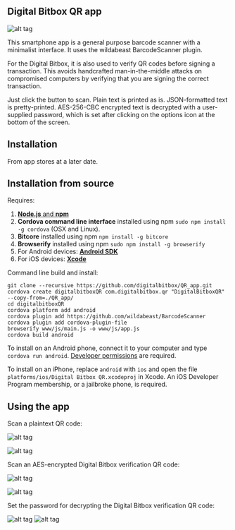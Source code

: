 ## Digital Bitbox QR app

![alt tag](img/screen_start.png)

This smartphone app is a general purpose barcode scanner with a minimalist interface. It uses the wildabeast BarcodeScanner plugin. 

For the Digital Bitbox, it is also used to verify QR codes before signing a transaction. This avoids handcrafted man-in-the-middle attacks on compromised computers by verifying that you are signing the correct transaction. 

Just click the button to scan. Plain text is printed as is. JSON-formatted text is pretty-printed. AES-256-CBC encrypted text is decrypted with a user-supplied password, which is set after clicking on the options icon at the bottom of the screen.


## Installation

From app stores at a later date.


## Installation from source

Requires:
  1. [**Node.js** and **npm**](https://nodejs.org/)
  2. **Cordova command line interface** installed using npm `sudo npm install -g cordova` (OSX and Linux).
  4. **Bitcore** installed using npm `npm install -g bitcore`
  3. **Browserify** installed using npm `sudo npm install -g browserify`
  5. For Android devices: [**Android SDK**](https://developer.android.com/sdk/)
  6. For iOS devices: [**Xcode**](https://developer.apple.com/xcode/)

Command line build and install:

```
git clone --recursive https://github.com/digitalbitbox/QR_app.git
cordova create digitalbitboxQR com.digitalbitbox.qr "DigitalBitboxQR" --copy-from=./QR_app/
cd digitalbitboxQR
cordova platform add android 
cordova plugin add https://github.com/wildabeast/BarcodeScanner
cordova plugin add cordova-plugin-file
browserify www/js/main.js -o www/js/app.js
cordova build android
```

To install on an Android phone, connect it to your computer and type  `cordova run android`. [Developer permissions](https://developer.android.com/tools/device.html) are required. 

To install on an iPhone, replace `android` with `ios` and open the file `platforms/ios/Digital Bitbox QR.xcodeproj` in Xcode. An iOS Developer Program membership, or a jailbroke phone, is required.

## Using the app

Scan a plaintext QR code:

![alt tag](img/website_logo_qrcode_small.png)

![alt tag](img/screen_scan_url.png)


Scan an AES-encrypted Digital Bitbox verification QR code:

![alt tag](img/echo_qrcode.png)

![alt tag](img/screen_scan_sign_lock.png)


Set the password for decrypting the Digital Bitbox verification QR code:

![alt tag](img/screen_options.png)
![alt tag](img/screen_pwdialog_keyboard.png)






